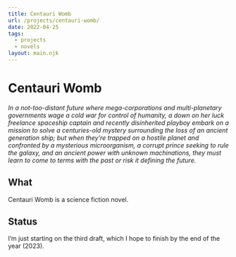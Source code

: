 ```yaml
---
title: Centauri Womb
url: /projects/centauri-womb/
date: 2022-04-25
tags:
  - projects
  - novels
layout: main.njk
---
```


# Centauri Womb

*In a not-too-distant future where mega-corporations and multi-planetary governments wage a cold war for control of humanity, a down on her luck freelance spaceship captain and recently disinherited playboy embark on a mission to solve a centuries-old mystery surrounding the loss of an ancient generation ship; but when they’re trapped on a hostile planet and confronted by a mysterious microorganism, a corrupt prince seeking to rule the galaxy, and an ancient power with unknown machinations, they must learn to come to terms with the past or risk it defining the future.*

## What

Centauri Womb is a science fiction novel.

## Status

I’m just starting on the third draft, which I hope to finish by the end of the year (2023).
